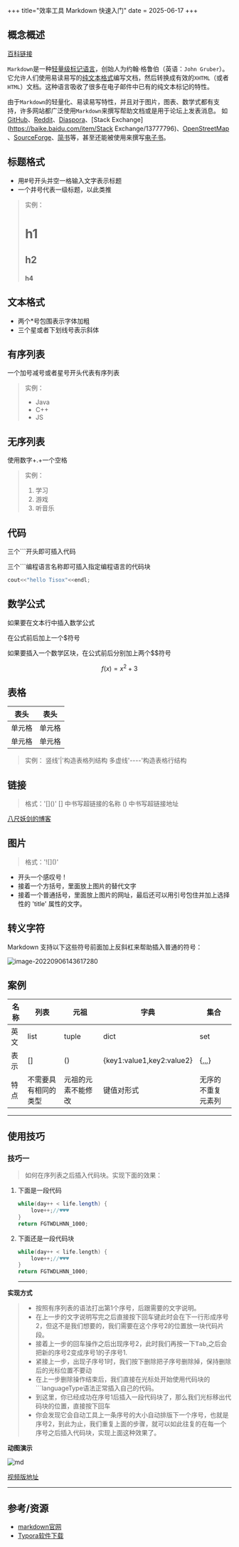 +++
title="效率工具 Markdown 快速入门"
date = 2025-06-17
+++
## 概念概述

[百科链接](https://baike.baidu.com/item/markdown/3245829?fr=aladdin)

`Markdown`是一种[轻量级标记语言](https://baike.baidu.com/item/轻量级标记语言/52671915)，创始人为约翰·格鲁伯（英语：`John Gruber`）。 它允许人们使用易读易写的[纯文本格式](https://baike.baidu.com/item/纯文本格式/9862288)编写文档，然后转换成有效的`XHTML`（或者`HTML`）文档。这种语言吸收了很多在电子邮件中已有的纯文本标记的特性。

由于`Markdown`的轻量化、易读易写特性，并且对于图片，图表、数学式都有支持，许多网站都广泛使用`Markdown`来撰写帮助文档或是用于论坛上发表消息。 如[GitHub](https://baike.baidu.com/item/GitHub/10145341)、[Reddit](https://baike.baidu.com/item/Reddit/1272010)、[Diaspora](https://baike.baidu.com/item/Diaspora/10726893)、[Stack Exchange](https://baike.baidu.com/item/Stack Exchange/13777796)、[OpenStreetMap](https://baike.baidu.com/item/OpenStreetMap/3171606) 、[SourceForge](https://baike.baidu.com/item/SourceForge/6562141)、[简书](https://baike.baidu.com/item/简书/5782216)等，甚至还能被使用来撰写[电子书](https://baike.baidu.com/item/电子书/346054)。

## 标题格式

* 用#号开头并空一格输入文字表示标题
* 一个井号代表一级标题，以此类推

> 实例：
>
> # h1
>
> ## h2
>
> #### h4

## 文本格式

- 两个*号包围表示字体加粗
- 三个星或者下划线号表示斜体

## 有序列表

一个加号减号或者星号开头代表有序列表

> 实例：
>
> - Java
> - C++
> - JS

## 无序列表

使用数字+.+一个空格

> 实例：
>
> 1. 学习
> 2. 游戏
> 3. 听音乐

## 代码

三个```开头即可插入代码

三个```编程语言名称即可插入指定编程语言的代码块

```c++
cout<<"hello Tisox"<<endl;
```

## 数学公式

如果要在文本行中插入数学公式

在公式前后加上一个$符号

如果要插入一个数学区块，在公式前后分别加上两个$$符号

$$
f(x)=x^2+3
$$

## 表格

| 表头   | 表头   |
| ------ | ------ |
| 单元格 | 单元格 |
| 单元格 | 单元格 |

> 实例：
> 竖线'|'构造表格列结构
> 多虚线'----'构造表格行结构

## 链接

> 格式：'\[]()'
> [] 中书写超链接的名称
> () 中书写超链接地址

[八尺妖剑的博客](https://www.waer.ltd)

## 图片

> 格式：'\!\[]()'

- 开头一个感叹号 !
- 接着一个方括号，里面放上图片的替代文字
- 接着一个普通括号，里面放上图片的网址，最后还可以用引号包住并加上选择性的 'title' 属性的文字。

## 转义字符

Markdown 支持以下这些符号前面加上反斜杠来帮助插入普通的符号：

![image-20220906143617280](https://images.waer.ltd/img/image-20220906143617280.png)

## 案例

| 名称 | 列表                 | 元祖               | 字典                       | 集合               |
| ---- | -------------------- | ------------------ | -------------------------- | ------------------ |
| 英文 | list                 | tuple              | dict                       | set                |
| 表示 | \[]                  | \()                | \{key1:value1,key2:value2} | \{,,,}             |
| 特点 | 不需要具有相同的类型 | 元祖的元素不能修改 | 键值对形式                 | 无序的不重复元素列 |

****

## 使用技巧

### 技巧一

> 如何在序列表之后插入代码块。实现下面的效果：

1. 下面是一段代码

   ```java
   while(day++ < life.length) {
       love++;//♥♥♥
   }
   return FGTWDLHNN_1000;
   ```

2. 下面还是一段代码块

   ```cpp
   while(day++ < life.length) {
       love++;//♥♥♥
   }
   return FGTWDLHNN_1000;
   ```

   ****

**实现方式**

> - 按照有序列表的语法打出第1个序号，后跟需要的文字说明。
> - 在上一步的文字说明写完之后直接按下<kbd>回车键</kbd>此时会在下一行形成序号2，但这不是我们想要的，我们需要在这个序号2的位置放一块代码片段。
> - 接着上一步的<kbd>回车</kbd>操作之后出现序号2，此时我们再按一下<kbd>Tab</kbd>,之后会把新的序号2变成序号1的子序号1.
> - 紧接上一步，出现子序号1时，我们按下<kbd>删除</kbd>把子序号删除掉，保持删除后的光标位置不要动
> - 在上一步删除操作结束后，我们直接在光标处开始使用代码块的\```languageType语法正常插入自己的代码。
> - 到这里，你已经成功在序号1后插入一段代码块了，那么我们光标移出代码块的位置，直接按下<kbd>回车</kbd>
> - 你会发现它会自动工具上一条序号的大小自动排版下一个序号，也就是序号2，到此为止，我们重复上面的步骤，就可以如此往复的在每一个序号之后插入代码块，实现上面这种效果了。

**动图演示**

![md](https://images.waer.ltd/img/md.gif)

[视频版地址](https://clipchamp.com/watch/zprdxKQOycu)

****

##  参考/资源

- [markdown官网](https://www.markdownguide.org/)
- [Typora软件下载](https://www.typora.io/)
